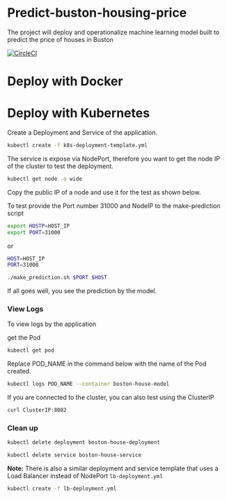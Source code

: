 # Predict-buston-housing-price
The project will deploy and operationalize machine learning model built to predict the price of houses in Buston

[![CircleCI](https://circleci.com/gh/tutugodfrey/predict-buston-housing-price.svg?style=svg)](https://circleci.com/gh/tutugodfrey/predict-buston-housing-price)


# Deploy with Docker

# Deploy with Kubernetes

Create a Deployment and Service of the application.

```bash
kubectl create -f k8s-deployment-template.yml

```

The service is expose via NodePort, therefore you want to get the node IP of the cluster to test the deployment.

```bash
kubectl get node -o wide

```
Copy the public IP of a node and use it for the test as shown below.

To test provide the Port number 31000 and NodeIP to the make-prediction script

```bash
export HOSTP=HOST_IP
export PORT=31000

```
or 

```bash
HOST=HOST_IP
PORT=31000

```

```bash
./make_prediction.sh $PORT $HOST

```
If all goes well, you see the prediction by the model.

### View Logs

To view logs by the application

get the Pod

```bash
kubectl get pod

```

Replace POD_NAME in the command below with the name of the Pod created.

```bash
kubectl logs POD_NAME --container boston-house-model

```

If you are connected to the cluster, you can also test using the ClusterIP

```bash
curl ClusterIP:8082

```

### Clean up

```bash
kubectl delete deployment boston-house-deployment
```

```bash
kubectl delete service boston-house-service
```

**Note:** There is also a similar deployment and service template that uses a Load Balancer instead of NodePort `lb-deployment.yml`

```bash
kubectl create -f lb-deployment.yml
```

